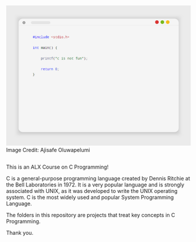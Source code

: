 <img src="https://github.com/ajipelumi/alx-low_level_programming/blob/cbfcd46abe8602985875e7a99887d1bf3750df81/c_is_not_fun.jpg" alt="c is not fun" width="500">
Image Credit: Ajisafe Oluwapelumi

##

This is an ALX Course on C Programming!

C is a general-purpose programming language created by Dennis Ritchie at the Bell Laboratories in 1972.
It is a very popular language and is strongly associated with UNIX, as it was developed to write the UNIX operating system.
C is the most widely used and popular System Programming Language.

The folders in this repository are projects that treat key concepts in C Programming.

Thank you.
